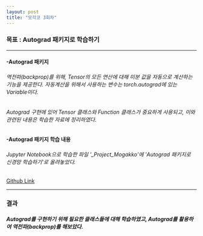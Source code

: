```yaml
---
layout: post
title: "모각코 3회차"
---
```

### 목표 : Autograd 패키지로 학습하기

- - -
#### -Autograd 패키지
######  역전파(backprop)를 위해, Tensor의 모든 연산에 대해 미분 값을 자동으로 계산하는 기능을 제공한다. 자동계산을 위해서 사용하는 변수는 torch.autograd에 있는 Variable이다.

###### Autograd 구현에 있어 Tensor 클래스와 Function 클래스가 중요하게 사용되고, 이와 관련된 내용은 학습한 자료에 정리하였다.

#### -Autograd 패키지 학습 내용
###### Jupyter Notebook으로 학습한 파일 '_Project_Mogakko'에 'Autograd 패키지로 신경망 학습하기'로 올려놓았다.
[Github Link](https://github.com/OMEGA-Y/OMEGA-Y.github.io)
- - -

### 결과 
##### Autograd를 구현하기 위해 필요한 클래스들에 대해 학습하였고, Autograd를 활용하여 역전파(backprop)를 해보았다.